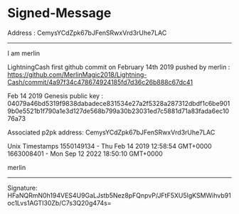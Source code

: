 # Signed-Message
Address :
CemysYCdZpk67bJFenSRwxVrd3rUhe7LAC
_______________________________________________
I am merlin

LightningCash first github commit on February 14th 2019 pushed by merlin :
https://github.com/MerlinMagic2018/Lightning-Cash/commit/4a97f34c478674924185fd7d36c26b888c67dc41

Feb 14 2019 Genesis public key :
04079a46bd5319f9838dabadece831534e27a2f5328a287312dbdf1c6be9019b0e5521b1f790a1e3d127de568b799a30b23031ed7c5881d71a83fada6ec1076a73

Associated p2pk address:
CemysYCdZpk67bJFenSRwxVrd3rUhe7LAC

Unix Timestamps
1550149134 - Thu Feb 14 2019 12:58:54 GMT+0000
1663008401 - Mon Sep 12 2022 18:50:10 GMT+0000

merlin
_____________________________________________________________
Signature:
HFaNQRmN0h194VES4U9GaLJstb5Nez8pFQnpvP/JFtF5XU5IgKSMWihvb91oc1Lvs1AGTI30Zb/C7s3Q20g474s=
